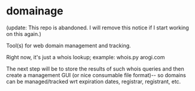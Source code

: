 domainage
=========

(update: This repo is abandoned. I will remove this notice if I start working on this again.)

Tool(s) for web domain management and tracking.

Right now, it's just a whois lookup; example: whois.py arogi.com

The next step will be to store the results of such whois queries and then create a management GUI (or nice consumable file format)-- so domains can be managed/tracked wrt expiration dates, registrar, registrant, etc.

